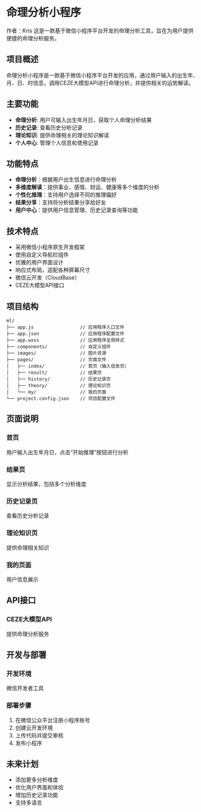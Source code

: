 # 命理分析小程序

作者：Kris
这是一款基于微信小程序平台开发的命理分析工具，旨在为用户提供便捷的命理分析服务。

## 项目概述

命理分析小程序是一款基于微信小程序平台开发的应用，通过用户输入的出生年、月、日、时信息，调用CEZE大模型API进行命理分析，并提供相关的运势解读。

## 主要功能

- **命理分析**: 用户可输入出生年月日，获取个人命理分析结果
- **历史记录**: 查看历史分析记录
- **理论知识**: 提供命理相关的理论知识解读
- **个人中心**: 管理个人信息和使用记录

## 功能特点

- **命理分析**：根据用户出生信息进行命理分析
- **多维度解读**：提供事业、感情、财运、健康等多个维度的分析
- **个性化推理**：支持用户选择不同的推理偏好
- **结果分享**：支持将分析结果分享给好友
- **用户中心**：提供用户信息管理、历史记录查询等功能

## 技术特点

- 采用微信小程序原生开发框架
- 使用自定义导航栏组件
- 优雅的用户界面设计
- 响应式布局，适配各种屏幕尺寸
- 微信云开发（CloudBase）
- CEZE大模型API接口

## 项目结构

```
ml/
├── app.js                 // 应用程序入口文件
├── app.json               // 应用程序配置文件
├── app.wxss               // 应用程序全局样式
├── components/            // 自定义组件
├── images/                // 图片资源
├── pages/                 // 页面文件
│   ├── index/             // 首页（输入信息页）
│   ├── result/            // 结果页
│   ├── history/           // 历史记录页
│   ├── theory/            // 理论知识页
│   └── my/                // 我的页面
└── project.config.json    // 项目配置文件
```

## 页面说明

### 首页

用户输入出生年月日，点击“开始推理”按钮进行分析

### 结果页

显示分析结果，包括多个分析维度

### 历史记录页

查看历史分析记录

### 理论知识页

提供命理相关知识

### 我的页面

用户信息展示

## API接口

### CEZE大模型API

提供命理分析服务

## 开发与部署

### 开发环境

微信开发者工具

### 部署步骤

1. 在微信公众平台注册小程序账号
2. 创建云开发环境
3. 上传代码并提交审核
4. 发布小程序

## 未来计划

- 添加更多分析维度
- 优化用户界面和体验
- 增加历史记录功能
- 支持多语言